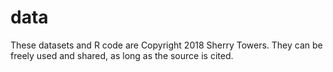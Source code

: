 # data
These datasets and R code are Copyright 2018 Sherry Towers.
They can be freely used and shared, as long as the source is cited.
